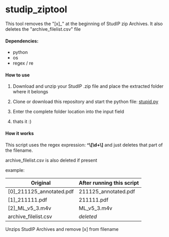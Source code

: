 # studip_ziptool
This tool removes the "[x]_" at the beginning of StudIP zip Archives.
It also deletes the "archive_filelist.csv" file

#### Dependencies:

- python
- os
- regex / re

#### How to use

1. Download and unzip your StudIP .zip file and place the extracted folder where it belongs

2. Clone or download this repository and start the python file: <u>stupid.py</u>
3. Enter the complete folder location into the input field
4. thats it :)

#### How it works

This script uses the regex expression:  **^\\[\d+\\]** and just deletes that part of the filename.

archive_filelist.csv is also deleted if present

example:

| Original                 | After running this script |
| ------------------------ | ------------------------- |
| [0]_211125_annotated.pdf | 211125_annotated.pdf      |
| [1]_211111.pdf           | 211111.pdf                |
| [2]_ML_v5_3.m4v          | ML_v5_3.m4v               |
| archive_filelist.csv     | *deleted*                 |

Unzips StudIP Archives and remove [x] from filename
